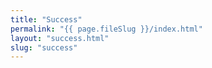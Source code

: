 ```yaml
---
title: "Success"
permalink: "{{ page.fileSlug }}/index.html"
layout: "success.html"
slug: "success"
---
```

